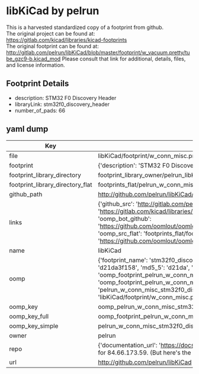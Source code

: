 # libKiCad by pelrun  
This is a harvested standardized copy of a footprint from github.  
The original project can be found at:  
https://gitlab.com/kicad/libraries/kicad-footprints  
The original footprint can be found at:
http://gitlab.com/pelrun/libKiCad/blob/master/footprint/w_vacuum.pretty/tube_gzc9-b.kicad_mod
Please consult that link for additional, details, files, and license information.  
## Footprint Details
* description: STM32 F0 Discovery Header  
* libraryLink: stm32f0_discovery_header  
* number_of_pads: 66  
## yaml dump  
| Key | Value |  
| --- | --- |  
| file | libKiCad/footprint/w_conn_misc.pretty/stm32f0_discovery_header.kicad_mod |  
| footprint | {'description': 'STM32 F0 Discovery Header', 'libraryLink': 'stm32f0_discovery_header', 'number_of_pads': 66} |  
| footprint_library_directory | footprint_library_owner/pelrun_libKiCad |  
| footprint_library_directory_flat | footprints_flat/pelrun_w_conn_misc_stm32f0_discovery_header/working |  
| github_path | http://github.com/pelrun/libKiCad/blob/master/footprint/w_conn_misc.pretty/stm32f0_discovery_header.kicad_mod |  
| links | {'github_src': 'http://gitlab.com/pelrun/libKiCad/blob/master/footprint/w_vacuum.pretty/tube_gzc9-b.kicad_mod', 'github_src_repo': 'https://gitlab.com/kicad/libraries/kicad-footprints', 'oomp_bot': 'footprints/pelrun_w_conn_misc_stm32f0_discovery_header/working', 'oomp_bot_github': 'https://github.com/oomlout/oomlout_oomp_footprint_bot/tree/main/footprints/pelrun_w_conn_misc_stm32f0_discovery_header/working', 'oomp_src_flat': 'footprints_flat/footprints_flat/pelrun_w_conn_misc_stm32f0_discovery_header/working', 'oomp_src_flat_github': 'https://github.com/oomlout/oomlout_oomp_footprint_src/tree/main/footprints_flat/pelrun_w_conn_misc_stm32f0_discovery_header/working'} |  
| name | libKiCad |  
| oomp | {'footprint_name': 'stm32f0_discovery_header', 'library_name': 'w_conn_misc', 'md5': 'd21da3f15805b4b8f71bab56573e6aba', 'md5_10': 'd21da3f158', 'md5_5': 'd21da', 'md5_6': 'd21da3', 'oomp_key': 'oomp_pelrun_w_conn_misc_stm32f0_discovery_header', 'oomp_key_extra': 'oomp_footprint_pelrun_w_conn_misc_stm32f0_discovery_header', 'oomp_key_full': 'oomp_footprint_pelrun_w_conn_misc_stm32f0_discovery_header_d21da3', 'oomp_key_simple': 'pelrun_w_conn_misc_stm32f0_discovery_header', 'original_filename': 'libKiCad/footprint/w_conn_misc.pretty/stm32f0_discovery_header.kicad_mod', 'owner_name': 'pelrun'} |  
| oomp_key | oomp_pelrun_w_conn_misc_stm32f0_discovery_header |  
| oomp_key_full | oomp_footprint_pelrun_w_conn_misc_stm32f0_discovery_header |  
| oomp_key_simple | pelrun_w_conn_misc_stm32f0_discovery_header |  
| owner | pelrun |  
| repo | {'documentation_url': 'https://docs.github.com/rest/overview/resources-in-the-rest-api#rate-limiting', 'message': "API rate limit exceeded for 84.66.173.59. (But here's the good news: Authenticated requests get a higher rate limit. Check out the documentation for more details.)"} |  
| url | http://github.com/pelrun/libKiCad |  

